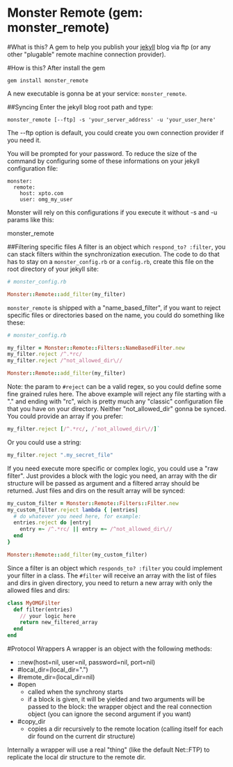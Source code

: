Monster Remote (gem: monster_remote)
====================================

#What is this?
A gem to help you publish your [jekyll](http://jekyllrb.com) blog via
ftp (or any other "plugable" remote machine connection provider).

#How is this?
After install the gem

    gem install monster_remote

A new executable is gonna be at your service: `monster_remote`.

##Syncing
Enter the jekyll blog root path and type:

    monster_remote [--ftp] -s 'your_server_address' -u 'your_user_here'

The --ftp option is default, you could create you own connection
provider if you need it.

You will be prompted for your password. To reduce the size of the
command by configuring some of these informations on your jekyll
configuration file:

    monster:
      remote:
        host: xpto.com
        user: omg_my_user

Monster will rely on this configurations if you execute it without -s
and -u params like this:

  monster_remote

##Filtering specific files
A filter is an object which `respond_to? :filter`, you can stack
filters within the synchronization execution. The code to do that
has to stay on a `monster_config.rb` or a `config.rb`, create
this file on the root directory of your jekyll site:

```ruby
# monster_config.rb

Monster::Remote::add_filter(my_filter)
```

`monster_remote` is shipped with a "name_based_filter", if you want to
reject specific files or directories based on the name, you could do
something like these:

```ruby
# monster_config.rb

my_filter = Monster::Remote::Filters::NameBasedFilter.new
my_filter.reject /^.*rc/
my_filter.reject /^not_allowed_dir\//

Monster::Remote::add_filter(my_filter)
```

Note: the param to `#reject` can be a valid regex, so you could define
some fine grained rules here. The above example will reject any file
starting with a "." and ending with "rc", wich is pretty much any
"classic" configuration file that you have on your directory. Neither
"not_allowed_dir" gonna be synced. You could provide an array if you prefer:

```ruby
my_filter.reject [/^.*rc/, /ˆnot_allowed_dir\//]`
```

Or you could use a string:

```ruby
my_filter.reject ".my_secret_file"
```

If you need execute more specific or complex logic, you could use a "raw
filter". Just provides a block with the logic you need, an array with
the dir structure will be passed as argument and a filtered array should
be returned. Just files and dirs on the result array will be synced:

```ruby
my_custom_filter = Monster::Remote::Filters::Filter.new
my_custom_filter.reject lambda { |entries|
  # do whatever you need here, for example:
  entries.reject do |entry|
    entry =~ /^.*rc/ || entry =~ /^not_allowed_dir\//
  end
}

Monster::Remote::add_filter(my_custom_filter)
```

Since a filter is an object which `responds_to? :filter` you could
implement your filter in a class. The `#filter` will receive an array
with the list of files and dirs in given directory, you need to return a
new array with only the allowed files and dirs:

```ruby
class MyOMGFilter
  def filter(entries)
    // your logic here
    return new_filtered_array
  end
end
```

#Protocol Wrappers
A wrapper is an object with the following methods:

 * ::new(host=nil, user=nil, password=nil, port=nil)
 * #local_dir=(local_dir=".")
 * #remote_dir=(local_dir=nil)
 * #open
    - called when the synchrony starts
    - if a block is given, it will be yielded and two arguments will be
      passed to the block: the wrapper object and the real connection
      object (you can ignore the second argument if you want)
 * #copy_dir
    - copies a dir recursively to the remote location (calling itself
      for each dir found on the current dir structure)

Internally a wrapper will use a real "thing" (like the default Net::FTP)
to replicate the local dir structure to the remote dir.
